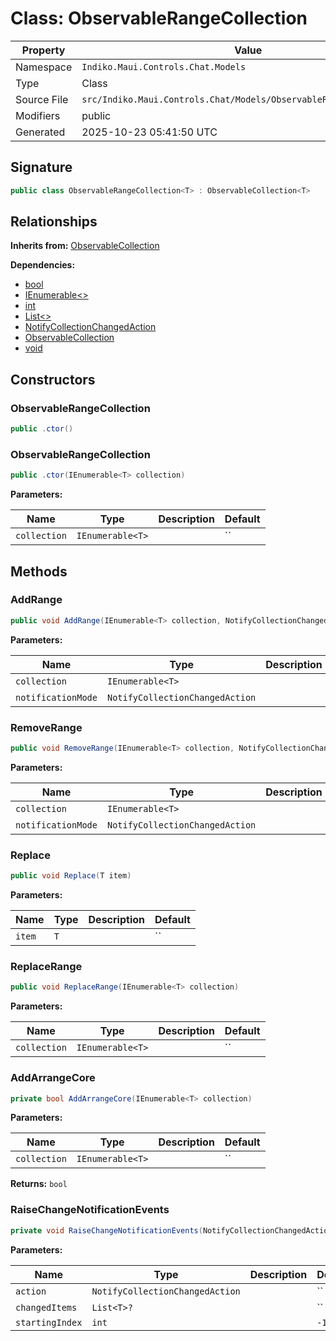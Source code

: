 # Class: ObservableRangeCollection

| Property | Value |
|----------|-------|
| Namespace | `Indiko.Maui.Controls.Chat.Models` |
| Type | Class |
| Source File | `src/Indiko.Maui.Controls.Chat/Models/ObservableRangeCollection.cs` |
| Modifiers | public |
| Generated | 2025-10-23 05:41:50 UTC |

## Signature

```csharp
public class ObservableRangeCollection<T> : ObservableCollection<T>
```

## Relationships

**Inherits from:** [ObservableCollection<T>](ObservableCollection_T_.md)

**Dependencies:**
- [bool](bool.md)
- [IEnumerable<>](IEnumerable__.md)
- [int](int.md)
- [List<>](List__.md)
- [NotifyCollectionChangedAction](NotifyCollectionChangedAction.md)
- [ObservableCollection<T>](ObservableCollection_T_.md)
- [void](void.md)

## Constructors

### ObservableRangeCollection

```csharp
public .ctor()
```

### ObservableRangeCollection

```csharp
public .ctor(IEnumerable<T> collection)
```

**Parameters:**

| Name | Type | Description | Default |
|------|------|-------------|---------|
| `collection` | `IEnumerable<T>` |  | `` |

## Methods

### AddRange

```csharp
public void AddRange(IEnumerable<T> collection, NotifyCollectionChangedAction notificationMode = null)
```

**Parameters:**

| Name | Type | Description | Default |
|------|------|-------------|---------|
| `collection` | `IEnumerable<T>` |  | `` |
| `notificationMode` | `NotifyCollectionChangedAction` |  | `` |

### RemoveRange

```csharp
public void RemoveRange(IEnumerable<T> collection, NotifyCollectionChangedAction notificationMode = null)
```

**Parameters:**

| Name | Type | Description | Default |
|------|------|-------------|---------|
| `collection` | `IEnumerable<T>` |  | `` |
| `notificationMode` | `NotifyCollectionChangedAction` |  | `` |

### Replace

```csharp
public void Replace(T item)
```

**Parameters:**

| Name | Type | Description | Default |
|------|------|-------------|---------|
| `item` | `T` |  | `` |

### ReplaceRange

```csharp
public void ReplaceRange(IEnumerable<T> collection)
```

**Parameters:**

| Name | Type | Description | Default |
|------|------|-------------|---------|
| `collection` | `IEnumerable<T>` |  | `` |

### AddArrangeCore

```csharp
private bool AddArrangeCore(IEnumerable<T> collection)
```

**Parameters:**

| Name | Type | Description | Default |
|------|------|-------------|---------|
| `collection` | `IEnumerable<T>` |  | `` |

**Returns:** `bool`

### RaiseChangeNotificationEvents

```csharp
private void RaiseChangeNotificationEvents(NotifyCollectionChangedAction action, List<T>? changedItems = null, int startingIndex = -1)
```

**Parameters:**

| Name | Type | Description | Default |
|------|------|-------------|---------|
| `action` | `NotifyCollectionChangedAction` |  | `` |
| `changedItems` | `List<T>?` |  | `` |
| `startingIndex` | `int` |  | `-1` |

